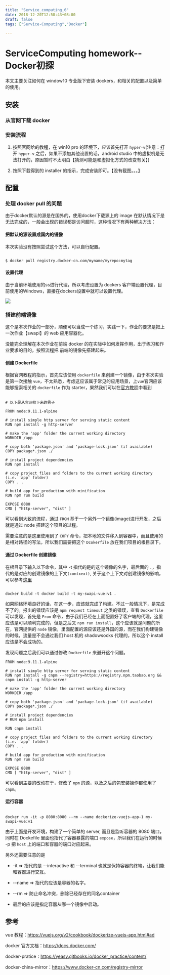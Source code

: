```yaml
---
title: "Service_computing_6"
date: 2018-12-20T12:58:43+08:00
draft: false
tags: ["Service-Computing","Docker"]

---
```


# ServiceComputing homework--Docker初探

本文主要关注如何在 window10 专业版下安装 dockers，和相关的配置以及简单的使用。

## 安装

### 从官网下载 docker

### 安装流程

1. 按照官网给的教程，在 win10 pro 的环境下，应该首先打开 `hyper-v`(注意：打开 `hyper-v` 之后，如果不添加其他设置的话，android studio 中的虚拟机是无法打开的，原因暂时不太明白【猜测可能是和虚拟化方式的改变有关】)



2. 按照下载得到的 installer 的指示，完成安装即可。【没有截图。。。】 


## 配置

### 处理 docker pull 的问题

由于docker默认的源是在国外的，使用docker下载源上的 image 在默认情况下是无法完成的，一般会出现的错误都是访问超时，这种情况下有两种解决方法：

#### 把默认的源设置成国内的镜像

本次实验没有按照尝试这个方法，可以自行配置。

``` shell

$ docker pull registry.docker-cn.com/myname/myrepo:mytag

```

#### 设置代理

由于当前环境使用的ss进行代理，所以考虑设置为 dockers 客户端设置代理，目前使用的Windows，直接在dockers设置中就可以设置代理。

![](/images/service_computing/6/setup_proxy.png)

### 搭建前端镜像

这个是本次作业的一部分，顺便可以当成一个练习，实践一下，作业的要求是把上一次作业【swapi】的 web 应用容器化。

没能完全理解在本次作业在前端 docker 的在实际中如何发挥作用，出于练习和作业要求的目的，按照流程把 前端的镜像先搭建起来。

#### 创建 Dockerfile

根据官网教程的指示，首先应该使用 `dockerfile` 来创建一个镜像，由于本次实验是第一次接触 `vue`，不太熟悉，考虑这应该属于常见的应用场景，上`vue`官网应该能够搜索相关的 `dockerfile` 作为 starter，果然我们可以在[官方教程](https://vuejs.org/v2/cookbook/dockerize-vuejs-app.html#ad)中看到

``` shell

# 以下是从官网拉下来的例子

FROM node:9.11.1-alpine

# install simple http server for serving static content
RUN npm install -g http-server

# make the 'app' folder the current working directory
WORKDIR /app

# copy both 'package.json' and 'package-lock.json' (if available)
COPY package*.json ./

# install project dependencies
RUN npm install

# copy project files and folders to the current working directory (i.e. 'app' folder)
COPY . .

# build app for production with minification
RUN npm run build

EXPOSE 8080
CMD [ "http-server", "dist" ]

```

可以看到大致的流程，通过 `FROM` 基于一个另外一个镜像(image)进行开发，之后就是通过 node 搭建这个项目的过程。

需要注意的是这里使用到了 `COPY` 命令，把本地的文件移入到容器中，而且使用的是相对路径的写法，所以我们需要把这个 `Dcokerfile` 放在我们项目的根目录下。

#### 通过 Dockerfile 创建镜像

在根目录下输入以下命令，其中 -t 指代的是的这个镜像的名字，最后面的 `.`，指代的是对应的创建镜像的上下文`(contxext)`, 关于这个上下文对创建镜像的影响，可以参考[这里](https://yeasy.gitbooks.io/docker_practice/content/image/build.html)

``` shell 

docker build -t docker build -t my-swapi-vue:v1 .

```

如果网络环境良好的话，在这一步，应该就完成了构建。不过一般情况下，是完成不了的。报出的错误应该是 `npm request timeout` 之类的错误，查看 `Dockerfile` 可以发现，首先是 `From` 命令，由于我们已经在上面配置好了客户端的代理，这里应该是可以顺利完成的，但是之后又 `npm run install`，这个应该就是问题的所在，官网提供的 `node` 镜像，里面配置的源应该还是外国的源，而在我们构建镜像的时候，流量是不会通过我们 host 机的 shadowsocks 代理的，所以这个 install 应该是不会成功的。


发现问题之后我们可以通过修改 `Dockerfile` 来避开这个问题。

``` shell
FROM node:9.11.1-alpine

# install simple http server for serving static content
RUN npm install -g cnpm --registry=https://registry.npm.taobao.org && cnpm install -g http-server

# make the 'app' folder the current working directory
WORKDIR /app

# copy both 'package.json' and 'package-lock.json' (if available)
COPY package*.json ./

# install project dependencies
# RUN npm install

RUN cnpm install

# copy project files and folders to the current working directory (i.e. 'app' folder)
COPY . .

# build app for production with minification
RUN npm run build

EXPOSE 8080
CMD [ "http-server", "dist" ]
```

可以看到主要的改动在于，修改了 `npm` 的源，以及之后的包安装操作都使用了`cnpm`。


#### 运行容器

``` shell

docker run -it -p 8080:8080 --rm --name dockerize-vuejs-app-1 my-swapi-vue:v1

```

由于上面是开发环境，构建了一个简单的 server, 而且是监听容器的 8080 端口，同时在 Dockefile 里面也指代了容器暴露的端口 `expose`，所以我们在运行的时候 -p 把 `host` 上的端口和容器的端口对应起来。

另外还需要注意的是

- -it => 指代的是 --interactive 和 --terminal 也就是保持容器的终端，让我们能和容器进行交互。

- --name => 指代的应该是容器的名字。

- --rm => 防止命名冲突，删除已经存在的同名container 

- 最后的应该是指定容器从哪一个镜像中启动。

## 参考

vue 教程：https://vuejs.org/v2/cookbook/dockerize-vuejs-app.html#ad

docker 官方文档：https://docs.docker.com/

docker-pratice：https://yeasy.gitbooks.io/docker_practice/content/

docker-china-mirror：https://www.docker-cn.com/registry-mirror
